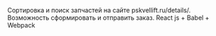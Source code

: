 Сортировка и поиск запчастей на сайте pskvellift.ru/details/. Возможность сформировать и отправить заказ. React js + Babel + Webpack